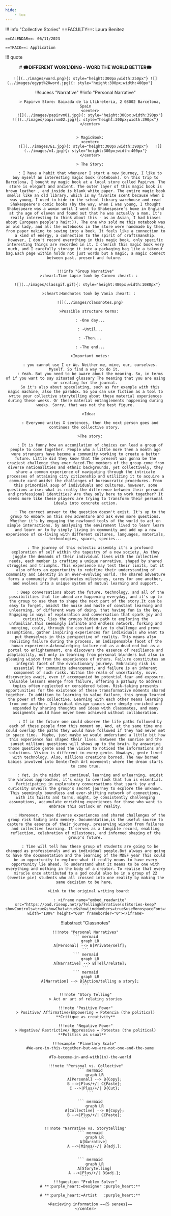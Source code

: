 ```yaml
---
hide:
    - toc
---
```



!!! info "Collective Stories"
    ==FACULTY==:  Laura Benitez
    
    ==CALENDAR==: 06/11/2023

    ==TRACK==: Application

!!! quote 
    <center>
    # **:right_anger_bubble:DIFFERENT WOR(L)DING - WORD THE WORLD BETTER:right_anger_bubble:**

    ![](../images/word.png){: style="height:300px;width:250px"} ![](../images/egypt%20word.jpg){: style="height:300px;width:400px"}     



!!!sucess "Narrative"
    !!!info "Personal Narrative"

        > Papirvm Store: Baixada de la Llibreteria, 2 08002 Barcelona, Spain
        <center>
        ![](../images/papirvm01.jpg){: style="height:300px;width:390px"}   ![](../images/papirvm02.jpg){: style="height:300px;width:390px"}
        </center>


        > MagicBook:
        <center>
        ![](../images/E1.jpg){: style="height:300px;width:390px"}   ![](../images/m1.jpg){: style="height:300px;width:400px"}
        </center>
        
        > The Story:

        : I have a habit that whenever I start a new journey, I like to buy myself an interesting magic book (notebook). On this trip to Barcelona, I bought my magic book at a local store called Papirvm. The store is elegant and ancient. The outer layer of this magic book is brown leather , and inside is blank white paper. The entire magic book smells like an old library, which is my favorite scent because when I was young, I used to hide in the school library warehouse and read Shakespeare's comic books (by the way, when I was young, I thought Shakespeare was a woman until I went to Shakespeare's home in England at the age of eleven and found out that he was actually a man. It's really interesting to think about this - as an Asian, I had biases about European people's hair:)). The one who sold me this notebook was an old lady, and all the notebooks in the store were handmade by them, from paper making to sewing into a book. It feels like a connection to a kind of energy, a connection to the spirit of craftsmanship. However, I don't record everything in this magic book, only specific interesting things are recorded in it. I cherish this magic book very much, and I carefully storage it into a packaging bag like a takeout bag.Each page within holds not just words but a magic; a magic connect between past, present and future. 


    !!!info "Group Narrative"
        >:heart:Time Lapse took by Carmen :heart: : 

        ![](../images/classgif.gif){: style="height:480px;width:1080px"}      
        
        >:heart:Handnotes took by Vania :heart: : 

        ![](../images/classnotes.png)

        >Possible structure terms: 

        : -One day...

        : -Until...

        : -Then...

        : -The end...

        >Important notes:

        : you cannot use I or We. Neither me, mine, our, ourselves. Myself. So find a way to do it. 
        : Yeah. But you need to be aware about the meaning. So, in terms of if you want to say situated glossary The meaning that you are using or creating for the journal.
        So it's also about speculating, such as for example with this magic machine, also the paradox. So you can use fiction as a tool to write your collective storytelling about these material experiences during these weeks. Or these material entanglements happening during weeks. Sorry, that was not the best figure.

        >Idea: 
        
        : Everyone writes X sentences, then the next person goes and continues the collective story. 

        >The story:
        
        : It is funny how an accumilation of choices can lead a group of people to come together. People who a little more then a month ago were strangers have become a community working to create a better future. Little did they know that the present was gonna be the craziest challenge they ever faced.The members of the group come from diverse nationalities and ethnic backgrounds, yet collectively, they share a common experience of navigating through the intricate processes of attaining city citizenship and utilizing it to acquire a commute card amidst the challenges of bureaucratic procedures. From this primordial soup of individuals and cultures, however, some questions arise: what is really the difference between their personal and professional identities? Are they only here to work together? It seems more like these players are trying to transform their personal ideals into concrete action.

        : The correct answer to the question doesn't exist. It's up to the group to embark on this new adventure and ask even more questions. Whether it's by engaging the newfound tools of the world to act on simple interactions, by analysing the enviroment lived to learn learn and learn or to by simply living in community and add up a new experience of co-living with different cultures, languages, materials, technologies, spaces, species...

        : The journey of this eclectic assembly it's a profound exploration of self within the tapestry of a new society. As they juggle the demands of their individual lives with the collective needs, each member is crafting a unique narrative, shaped by shared struggles and triumphs. This experience may test their limits, but it also offers an opportunity to redefine their understanding of community and identity in an ever-evolving world. The shared adventure forms a community that celebrates milestones, cares for one another, and evolves into a unique system of mutual learning and support.

        : Deep conversations about the future, technology, and all of the possibilities that lie ahead are happening everyday, and it's up to the group to use them to shape the next part of the story.It can be easy to forget, amidst the noise and haste of constant learning and unlearning, of different ways of doing, that having fun is the key. Engaging in ways of exploration and conversation that spark joy and curiosity, lies the groups hidden path to exploring the unfamiliar.This seemingly infinite and endless network, forking and merging, could, through the constant drive to challenge and prove assumptions, gather inspiring experiences for individuals who want to put themselves in this perspective of reality. This means also realizing failure during the process, an indispensable facet of the human experience.Acknowledging failure not as a dead-end but as a portal to enlightenment, one discovers the essence of resilience and adaptability, not only in learning from personal blunders but also in gleaning wisdom from the experiences of others. Failure constitutes an integral facet of the evolutionary journey. Embracing risk is essential for community advancement, and failure is an inherent component of such risks. Within the realm of uncertainty, novel discoveries await, even if accompanied by potential fear and exposure. Valuable lessons emerge from failure, offering a pathway to address topics often neglected or considered taboo. Risk-taking presents opportunities for the existence of these transformative moments shared together. In addition to learning to value failure, this group learned the power of the collective. Learning with each other means learning from one another. Individual design spaces were deeply enriched and expanded by sharing thoughts and ideas with classmates, and many assigments would have never been achieved without collaboration.

        : If in the future one could observe the life paths followed by each of these people from this moment on. And, at the same time one could overlap the paths they would have followed if they had never met in space time.  Maybe, just maybe we would understand a little bit how this experience has shaped their lives. Between the sunrise and the sunset millions questions will shows up to the brain. by answering those question gente used the vision to noticed the informations and solutions. Vision is different in every gente. Nowdays, gente lived with technology. Also, millions creations borned. The new borned babies involved into Gente-Tech Art movement; where the dream starts to come true.

        : Yet, in the midst of continual learning and unlearning, amidst the various approaches, it's easy to overlook that fun is essential. Participating in exploratory conversations that spark joy and curiosity unveils the group's secret journey to explore the unknown. This seemingly boundless and ever-shifting network of connections, with its twists and turns, might, by consistently challenging assumptions, accumulate enriching experiences for those who want to embrace this outlook on reality.

        : Moreover, these diverse experiences and shared challenges of the group risk fading into memory. Documentation,is the useful source to capture the essence of their journey, preserving wisdom from failures and collective learning. It serves as a tangible record, enabling reflection, celebration of milestones, and informed shaping of the group's future.

        : Time will tell how these group of students are going to be changed as professionals and as individual people.But always are going to have the documentation and the learning of the MDEF year This could be an opportunity to explore what it really means to have every opportunity lie ahead. To understand what it means to be one with everything and nothing in the body of a creator. To realise that every miracle once attributed to a god could also be in a group of 22 (sweetie pie) students who all crossed into one reality by making the same decision to be here. 

        >Link to the original writing board: 

        : <iframe name="embed_readwrite" src="https://pad.riseup.net/p/TellingNarrative(s)Stories-keep?showControls=true&showChat=true&showLineNumbers=true&useMonospaceFont=false" width="100%" height="600" frameborder="0"></iframe>

!!!abstract "Classnotes"
    <center>

    !!!note "Personal Narratives"
    ``` mermaid
        graph LR
        A[Personal] --> B[Private/self];
    ```
    ``` mermaid
        graph LR
        A[Narrative] --> B[Tell/relate];
    ```
    ``` mermaid
        graph LR
        A[Narration] --> B[Action/telling a story];
    ```

    !!!note "Story Telling"
    > Act or art of relating stories

    !!!note "Positive Power"
    > Positive/ Affirmative/Empowering = Potencia (the political) **Critique as creativity**

    !!!note "Negative Power"
    > Negative/ Restrictive/ Oppressive = Potestas (the political) **Politics as usual**   

    !!!example "Planetary Scale" 
        #We-are-in-this-together-but-we-are-not-one-and-the-same

        #To-become-in-and-with(in)-the-world

    !!!note "Personal vs. Collective"
        ``` mermaid
            graph LR
            A[Personal] --> B{Copy};
            B -->|Plus/+/| C{Paste};
            C -->|Plus/+/| D{Cut};
        ```

        ``` mermaid
            graph LR
            A[Collective] --> B{Copy};
            B -->|Plus/+/| C{Paste};
        ```    

    !!!note "Narrative vs. Storytelling"
        ``` mermaid
            graph LR
            A[Narrative] 
            A -->|Minus/-/| B{adj.};
        ```

        ``` mermaid
            graph LR
            A[Storytelling]
            A -->|Plus/+/| B{adj.};
        ```    
    !!!question "Problem Solver"
        # **:purple_heart:=Designer	:purple_heart:**

        # **:purple_heart:=Artist	:purple_heart:**

        >Recieving information =={5 senses}==
    </center>
